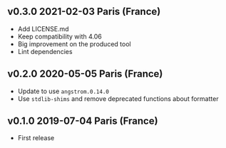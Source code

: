 v0.3.0 2021-02-03 Paris (France)
--------------------------------

- Add LICENSE.md
- Keep compatibility with 4.06
- Big improvement on the produced tool
- Lint dependencies

v0.2.0 2020-05-05 Paris (France)
--------------------------------

- Update to use `angstrom.0.14.0`
- Use `stdlib-shims` and remove deprecated functions about formatter

v0.1.0 2019-07-04 Paris (France)
--------------------------------

- First release

